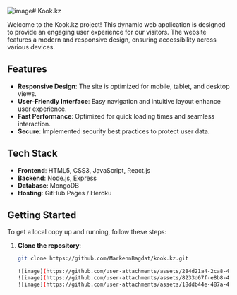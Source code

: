 ![image](https://github.com/user-attachments/assets/dada5ddc-e901-446f-93df-3f62aec6bc5e)# Kook.kz

Welcome to the Kook.kz project! This dynamic web application is designed to provide an engaging user experience for our visitors. The website features a modern and responsive design, ensuring accessibility across various devices.

## Features

- **Responsive Design**: The site is optimized for mobile, tablet, and desktop views.
- **User-Friendly Interface**: Easy navigation and intuitive layout enhance user experience.
- **Fast Performance**: Optimized for quick loading times and seamless interaction.
- **Secure**: Implemented security best practices to protect user data.

## Tech Stack

- **Frontend**: HTML5, CSS3, JavaScript, React.js
- **Backend**: Node.js, Express
- **Database**: MongoDB
- **Hosting**: GitHub Pages / Heroku

## Getting Started

To get a local copy up and running, follow these steps:

1. **Clone the repository**:
   ```bash
   git clone https://github.com/MarkennBagdat/kook.kz.git

   ![image](https://github.com/user-attachments/assets/284d21a4-2ca8-4f0f-9777-fd18c176e9e8)
   ![image](https://github.com/user-attachments/assets/8233d67f-e8b8-4512-bf79-d50cb8861105)
   ![image](https://github.com/user-attachments/assets/18ddb44e-487a-47b6-9bdd-d2a9bc2175e0)
